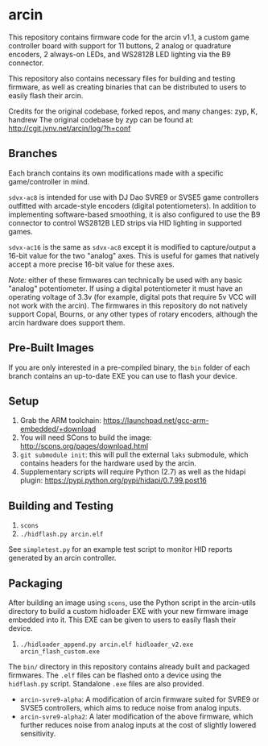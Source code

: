 arcin
=====
This repository contains firmware code for the arcin v1.1, a custom game controller board with support for 11 buttons, 2 analog or quadrature encoders, 2 always-on LEDs, and WS2812B LED lighting via the B9 connector.

This repository also contains necessary files for building and testing firmware, as well as creating binaries that can be distributed to users to easily flash their arcin.

Credits for the original codebase, forked repos, and many changes: zyp, K, handrew
The original codebase by zyp can be found at: http://cgit.jvnv.net/arcin/log/?h=conf

Branches
--------
Each branch contains its own modifications made with a specific game/controller in mind.

`sdvx-ac8` is intended for use with DJ Dao SVRE9 or SVSE5 game controllers outfitted with arcade-style encoders (digital potentiometers). In addition to implementing software-based smoothing, it is also configured to use the B9 connector to control WS2812B LED strips via HID lighting in supported games.

`sdvx-ac16` is the same as `sdvx-ac8` except it is modified to capture/output a 16-bit value for the two "analog" axes. This is useful for games that natively accept a more precise 16-bit value for these axes.

*Note:* either of these firmwares can technically be used with any basic "analog" potentiometer. If using a digital potentiometer it must have an operating voltage of 3.3v (for example, digital pots that require 5v VCC will not work with the arcin). The firmwares in this repository do not natively support Copal, Bourns, or any other types of rotary encoders, although the arcin hardware does support them.

Pre-Built Images
----------------
If you are only interested in a pre-compiled binary, the `bin` folder of each branch contains an up-to-date EXE you can use to flash your device.

Setup
-----
1. Grab the ARM toolchain: https://launchpad.net/gcc-arm-embedded/+download
2. You will need SCons to build the image: http://scons.org/pages/download.html
3. `git submodule init`: this will pull the external `laks` submodule, which contains headers for the hardware used by the arcin.
4. Supplementary scripts will require Python (2.7) as well as the hidapi plugin: https://pypi.python.org/pypi/hidapi/0.7.99.post16

Building and Testing
--------------------
1. `scons`
2. `./hidflash.py arcin.elf`

See `simpletest.py` for an example test script to monitor HID reports generated by an arcin controller.

Packaging
---------
After building an image using `scons`, use the Python script in the arcin-utils directory to build a custom hidloader EXE with your new firmware image embedded into it. This EXE can be given to users to easily flash their device.

1. `./hidloader_append.py arcin.elf hidloader_v2.exe arcin_flash_custom.exe`

The `bin/` directory in this repository contains already built and packaged firmwares. The `.elf` files can be flashed onto a device using the `hidflash.py` script. Standalone `.exe` files are also provided.

- `arcin-svre9-alpha`: A modification of arcin firmware suited for SVRE9 or SVSE5 controllers, which aims to reduce noise from analog inputs.
- `arcin-svre9-alpha2`: A later modification of the above firmware, which further reduces noise from analog inputs at the cost of slightly lowered sensitivity.
